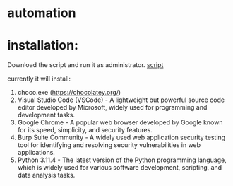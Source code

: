 # automation


# installation: 

Download the script and run it as administrator. [script](https://raw.githubusercontent.com/anir0y/automation/main/installingwindowstools.ps1)

currently it will install: 

1. choco.exe (https://chocolatey.org/)
2. Visual Studio Code (VSCode) - A lightweight but powerful source code editor developed by Microsoft, widely used for programming and development tasks.
3. Google Chrome - A popular web browser developed by Google known for its speed, simplicity, and security features.
4. Burp Suite Community - A widely used web application security testing tool for identifying and resolving security vulnerabilities in web applications.
5. Python 3.11.4 - The latest version of the Python programming language, which is widely used for various software development, scripting, and data analysis tasks.
